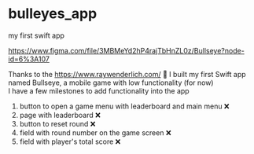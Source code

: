# bulleyes_app
my first swift app

https://www.figma.com/file/3MBMeYd2hP4rajTbHnZL0z/Bullseye?node-id=6%3A107

Thanks to the https://www.raywenderlich.com/ 🎉 I built my first Swift app named Bullseye, a mobile game with low functionality (for now) <br>
I have a few milestones to add functionality into the app 
1. button to open a game menu with leaderboard and main menu ❌
2. page with leaderboard ❌
3. button to reset round ❌
4. field with round number on the game screen ❌
5. field with player's total score ❌

